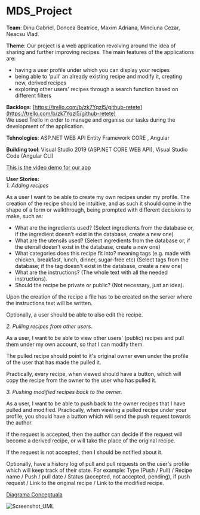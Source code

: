 # MDS_Project
 
**Team**: Dinu Gabriel, Doncea Beatrice, Maxim Adriana, Minciuna Cezar, Neacsu Vlad.

**Theme**: Our project is a web application revolving around the idea of sharing and further improving recipes. The main features of the applications are: <br />
 -  having a user profile under which you can display your recipes
 -  being able to 'pull' an already existing recipe and modify it, creating new, derived recipes
 -  exploring other users' recipes through a search function based on different filters 

**Backlogs**: [https://trello.com/b/zk7Yqzl5/github-retete](https://trello.com/b/zk7Yqzl5/github-retete) <br />
We used Trello in order to manage and organise our tasks during the development of the application. 

**Tehnologies**: ASP.NET WEB API Entity Framework CORE , Angular

**Building tool**: Visual Studio 2019 (ASP.NET CORE WEB API), Visual Studio Code (Angular CLI)


[This is the video demo for our app](https://drive.google.com/drive/folders/1GetIlPF_ScCIE3PSWWAx9btU86vIYyqS) <br />

 **User Stories:** <br />
*1. Adding recipes*

 As a user I want to be able to create my own recipes under my profile. The creation of the recipe should be intuitive, and as such it should come in the shape of a form or walkthrough, being prompted with different decisions to make, such as:
- What are the ingredients used? (Select ingredients from the database or, if the ingredient doesn't exist in the database, create a new one)
- What are the utensils used? (Select ingredients from the database or, if the utensil doesn't exist in the database, create a new one)
- What categories does this recipe fit into? meaning tags (e.g. made with chicken, breakfast, lunch, dinner, sugar-free etc) (Select tags from the database; if the tag doesn't exist in the database, create a new one)
- What are the instructions? (The whole text with all the needed instructions).
- Should the recipe be private or public? (Not necessary, just an idea).

Upon the creation of the recipe a file has to be created on the server where the instructions text will be written.

Optionally, a user should be able to also edit the recipe.


*2. Pulling recipes from other users*.

As a user, I want to be able to view other users' (public) recipes and pull them under my own account, so that I can modify them.

The pulled recipe should point to it's original owner even under the profile of the user that has made the pulled it.

Practically, every recipe, when viewed should have a button, which will copy the recipe from the owner to the user who has pulled it.


*3. Pushing modified recipes back to the owner.*

As a user, I want to be able to push back to the owner recipes that I have pulled and modified. Practically, when viewing a pulled recipe under your profile, you should have a button which will send the push request towards the author.

If the request is accepted, then the author can decide if the request will become a derived recipe, or will take the place of the original recipe.

If the request is not accepted, then I should be notified about it.

Optionally, have a history log of pull and pull requests on the user's profile which will keep track of their state. For example:
Type (Push / Pull) / Recipe name / Push / pull date / Status (accepted, not accepted, pending), if push request / Link to the original recipe / Link to the modified recipe.




[Diagrama Conceptuala](https://github.com/adrianastefania11/MDS_Project/files/8890324/UML.pdf)


![Screenshot_UML](https://user-images.githubusercontent.com/79542005/173337644-3e705a28-a65f-4b84-852d-692af636e742.png)
